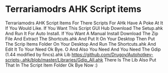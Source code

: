 # Terrariamodrs AHK Script items
 Terrariamodrs AHK Script Items For There Scripts For AHk Have A Poke At It If You Would Like.
 If You Want This Script GUI Hub Download The Setup.ahk And Run It For Auto Install.
 If You Want A Manual Install Download The Zip File And Extract The Shortcuts.ahk And Put It On Your Desktop Then Put The Scrip Items Folder On Your Desktop And Run The 
 Shortcuts.ahk And Edit It To Your Need Ok Bye.
 O And Also You Need And You Need The Gdip (1.44 modified by fincs).ahk Lib https://github.com/Drugoy/Autohotkey-scripts-.ahk/blob/master/Libraries/Gdip_All.ahk There Is The Lib 
 Also Put That In The Script Item Folder Ok Bye Now :)
